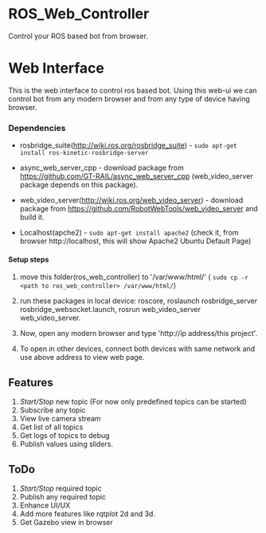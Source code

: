 # ROS_Web_Controller
Control your ROS based bot from browser.

# Web Interface
This is the web interface to control ros based bot. Using this web-ui we can control bot from any modern browser and from any type of device having browser.

### Dependencies
- rosbridge_suite(http://wiki.ros.org/rosbridge_suite) - `sudo apt-get install ros-kinetic-rosbridge-server`

- async_web_server_cpp - download package from https://github.com/GT-RAIL/async_web_server_cpp (web_video_server package depends on this package).

- web_video_server(http://wiki.ros.org/web_video_server) - download package from https://github.com/RobotWebTools/web_video_server and build it.

- Localhost(apche2) - `sudo apt-get install apache2` (check it, from browser http://localhost, this will show Apache2 Ubuntu Default Page)

#### Setup steps

1. move this folder(ros_web_controller) to '/var/www/html/' ( `sudo cp -r <path to ros_web_controller> /var/www/html/`)

2. run these packages in local device: roscore, roslaunch rosbridge_server rosbridge_websocket.launch, rosrun web_video_server web_video_server.

3. Now, open any modern browser and type 'http://ip address/this project'.

4. To open in other devices, connect both devices with same network and use above address to view web page.

## Features
1. *Start/Stop* new topic (For now only predefined topics can be started)
2. Subscribe any topic
4. View live camera stream
5. Get list of all topics
6. Get logs of topics to debug
7. Publish values using sliders.

## ToDo
1. *Start/Stop* required topic
2. Publish any required topic
3. Enhance UI/UX
4. Add more features like rqtplot 2d and 3d.
5. Get Gazebo view in browser
